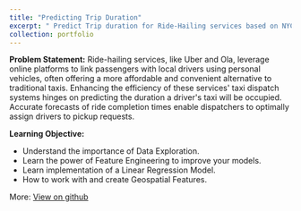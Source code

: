 ```yaml
---
title: "Predicting Trip Duration"
excerpt: " Predict Trip duration for Ride-Hailing services based on NYC Datset using Linear Regression."
collection: portfolio
---
```


**Problem Statement:**
Ride-hailing services, like Uber and Ola, leverage online platforms to link passengers with local drivers using personal vehicles, often offering a more affordable and convenient alternative to traditional
taxis. Enhancing the efficiency of these services' taxi dispatch systems hinges on predicting the duration a driver's taxi will be occupied. Accurate forecasts of ride completion times enable dispatchers to optimally assign drivers to pickup requests.

**Learning Objective:**
<ul>
<li>Understand the importance of Data Exploration.</li>
<li>Learn the power of Feature Engineering to improve your models.</li>
<li>Learn implementation of a Linear Regression Model.</li>
<li>How to work with and create Geospatial Features.</li>
</ul>

More: [View on github](https://github.com/Coolinglass/Applied-Machine-Learning-Projects/blob/master/Lokesh_NYC_Prediction.ipynb)
